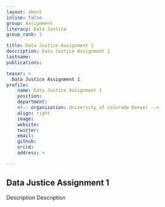 ```yaml
---
layout: about
inline: false
group: Assignment
literacy: Data Justice
group_rank: 1

title: Data Justice Assignment 1
description: Data Justice Assignment 1
lastname: 
publications: 

teaser: >
  Data Justice Assignment 1
profile:
    name: Data Justice Assignment 1
    position: 
    department: 
    <!-- organization: University of Colorado Denver -->
    align: right
    image: 
    website: 
    twitter: 
    email: 
    github: 
    orcid: 
    address: >

---
```


## Data Justice Assignment 1

Description Description
